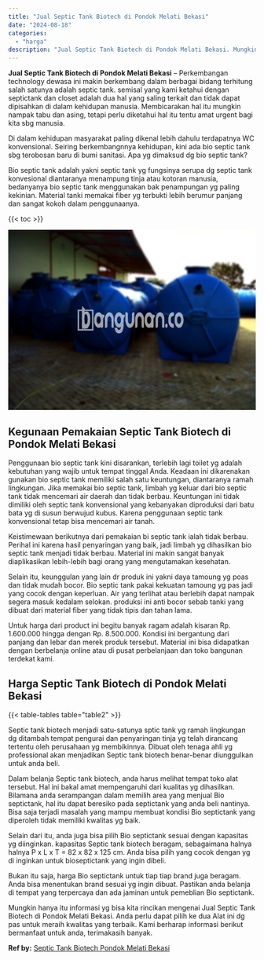 ```yaml
---
title: "Jual Septic Tank Biotech di Pondok Melati Bekasi"
date: "2024-08-18"
categories: 
  - "harga"
description: "Jual Septic Tank Biotech di Pondok Melati Bekasi. Mungkin hanya itu informasi yg bisa kita rincikan mengenai Jual Septic Tank Biotech di Pondok Melati Bekasi..."
---
```


**Jual Septic Tank Biotech di Pondok Melati Bekasi** – Perkembangan technology dewasa ini makin berkembang dalam berbagai bidang terhitung salah satunya adalah septic tank. semisal yang kami ketahui dengan septictank dan closet adalah dua hal yang saling terkait dan tidak dapat dipisahkan di dalam kehidupan manusia. Membicarakan hal itu mungkin nampak tabu dan asing, tetapi perlu diketahui hal itu tentu amat urgent bagi kita sbg manusia.

Di dalam kehidupan masyarakat paling dikenal lebih dahulu terdapatnya WC konvensional. Seiring berkembangnnya kehidupan, kini ada bio septic tank sbg terobosan baru di bumi sanitasi. Apa yg dimaksud dg bio septic tank?

Bio septic tank adalah yakni septic tank yg fungsinya serupa dg septic tank konvesional diantaranya menampung tinja atau kotoran manusia, bedanyanya bio septic tank menggunakan bak penampungan yg paling kekinian. Material tanki memakai fiber yg terbukti lebih berumur panjang dan sangat kokoh dalam penggunaanya.

{{< toc >}}

![Jual Septic Tank Biotech di Pondok Melati Bekasi](/images/jual-bio-septictank-39.png)

## Kegunaan Pemakaian Septic Tank Biotech di Pondok Melati Bekasi

Penggunaan bio septic tank kini disarankan, terlebih lagi toilet yg adalah kebutuhan yang wajib untuk tempat tinggal Anda. Keadaan ini dikarenakan gunakan bio septic tank memiliki salah satu keuntungan, diantaranya ramah lingkungan. Jika memakai bio septic tank, limbah yg keluar dari bio septic tank tidak mencemari air daerah dan tidak berbau. Keuntungan ini tidak dimiliki oleh septic tank konvensional yang kebanyakan diproduksi dari batu bata yg di susun berwujud kubus. Karena penggunaan septic tank konvensional tetap bisa mencemari air tanah.

Keistimewaan berikutnya dari pemakaian bi septic tank ialah tidak berbau. Perihal ini karena hasil penyaringan yang baik, jadi limbah yg dihasilkan bio septic tank menjadi tidak berbau. Material ini makin sangat banyak diaplikasikan lebih-lebih bagi orang yang mengutamakan kesehatan.

Selain itu, keunggulan yang lain dr produk ini yakni daya tamoung yg poas dan tidak mudah bocor. Bio septic tank pakai kekuatan tamoung yg pas jadi yang cocok dengan keperluan. Air yang terlihat atau berlebih dapat nampak segera masuk kedalam selokan. produksi ini anti bocor sebab tanki yang dibuat dari material fiber yang tidak tipis dan tahan lama.

Untuk harga dari product ini begitu banyak ragam adalah kisaran Rp. 1.600.000 hingga dengan Rp. 8.500.000. Kondisi ini bergantung dari panjang dan lebar dan merek produk tersebut. Material ini bisa didapatkan dengan berbelanja online atau di pusat perbelanjaan dan toko bangunan terdekat kami.

## Harga Septic Tank Biotech di Pondok Melati Bekasi

{{< table-tables table="table2" >}}

Septic tank biotech menjadi satu-satunya sptic tank yg ramah lingkungan dg ditambah tempat pengurai dan penyaringan tinja yg telah dirancang tertentu oleh perusahaan yg membikinnya. Dibuat oleh tenaga ahli yg professional akan menjadikan Septic tank biotech benar-benar diunggulkan untuk anda beli.

Dalam belanja Septic tank biotech, anda harus melihat tempat toko alat tersebut. Hal ini bakal amat mempengaruhi dari kualitas yg dihasilkan. Bilamana anda serampangan dalam memilih area yang menjual Bio septictank, hal itu dapat beresiko pada septictank yang anda beli nantinya. Bisa saja terjadi masalah yang mampu membuat kondisi Bio septictank yang diperoleh tidak memiliki kwalitas yg baik.

Selain dari itu, anda juga bisa pilih Bio septictank sesuai dengan kapasitas yg diinginkan. kapasitas Septic tank biotech beragam, sebagaimana halnya halnya P x L x T = 82 x 82 x 125 cm. Anda bisa pilih yang cocok dengan yg di inginkan untuk bioseptictank yang ingin dibeli.

Bukan itu saja, harga Bio septictank untuk tiap tiap brand juga beragam. Anda bisa menentukan brand sesuai yg ingin dibuat. Pastikan anda belanja di tempat yang terpercaya dan ada jaminan untuk pemeblian Bio septictank.

Mungkin hanya itu informasi yg bisa kita rincikan mengenai Jual Septic Tank Biotech di Pondok Melati Bekasi. Anda perlu dapat pilih ke dua Alat ini dg pas untuk meraih kwalitas yang terbaik. Kami berharap informasi berikut bermanfaat untuk anda, terimakasih banyak.

**Ref by:** [Septic Tank Biotech Pondok Melati Bekasi](https://id.wikipedia.org/wiki/Septic)

